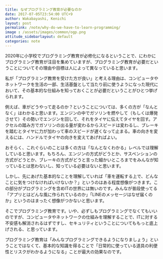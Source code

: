 ```yaml
---
title: なぜプログラミング教育が必要なのか
date: 2017-07-05T23:54:00 UTC+9
author: Wakabayashi, Kenichi
layout: post
permalink: /note/why-do-we-have-to-learn-programming/
image : /assets/images/common/ogp.png
attitude_sidebarlayout: default
categories: note
---
```

2020年に小学校でプログラミング教育が必修化になるということで、にわかにプログラミング教育が注目を集めていますが、プログラミング教育が必要だということについてその理由や目標は人によって異なっていると思います。

私が「プログラミング教育を受けた方が良い」と考える理由は、コンピュータやネットワークを生活の一部、生活基盤として当たり前に使うようになった現代において、その基本的な仕組みを知っておくことが必要だということがひとつ挙げられます。

例えば、車がどうやって走るのか？ということについては、多くの方が「なんとなく」はわかると思います。エンジンの中でガソリンを燃やして（もしくは爆発させて）その勢いでエンジンを回して、それをタイヤに伝えてタイヤを回す。アクセルの踏み方でガソリンの出る量が変わるからスピードは変わるし、ブレーキを踏むとタイヤに力が加わって車のスピードが遅くなって止まる。車の向きを変えるには、ハンドルでタイヤの向きを変えてあげればよい。

おそらく、これぐらいのことは多くの方は「なんとなくわかる」レベルでは理解していると思います。もちろん、エンジンの方式がどうとか、サスペンションの方式がどうとか、ブレーキの方式がどうと言った細かいところまでをみんなが知っているとは思わないし、知っている必要はないと思います。

しかし、先にあげた基本的なことを理解していれば「車を運転する上で、どんなことに気をつけなければいけないか？」というのはある程度想像がつきます。この部分がプログラミングを含めITの世界には無いのです。みんなが普段使ってる「アプリとはどんな風に作られているのか」「LINEのメッセージはなぜ届くのか」というのはまったく想像がつかないと思います。

そこでプログラミング教育です。いや、必ずしもプログラミングでなくてもいいのですが、コンピュータやネットワークの仕組みを理解することで、ITに対する不安感も解消されるはずですし、セキュリティということについてももっと底上げされる、と思っています。

プログラミング教育は「みんなプログラミングできるようになりましょう」ということではなくて、基本的な知識を得ることで「日常的に使っている道具の利便性とリスクがわかるようになる」ことが最大の効果なのです。